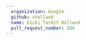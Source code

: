 ```yaml
---
  organization: Google
  github: vholland
  name: Vicki Tardif Holland
  pull_request_number: 586
---
```

